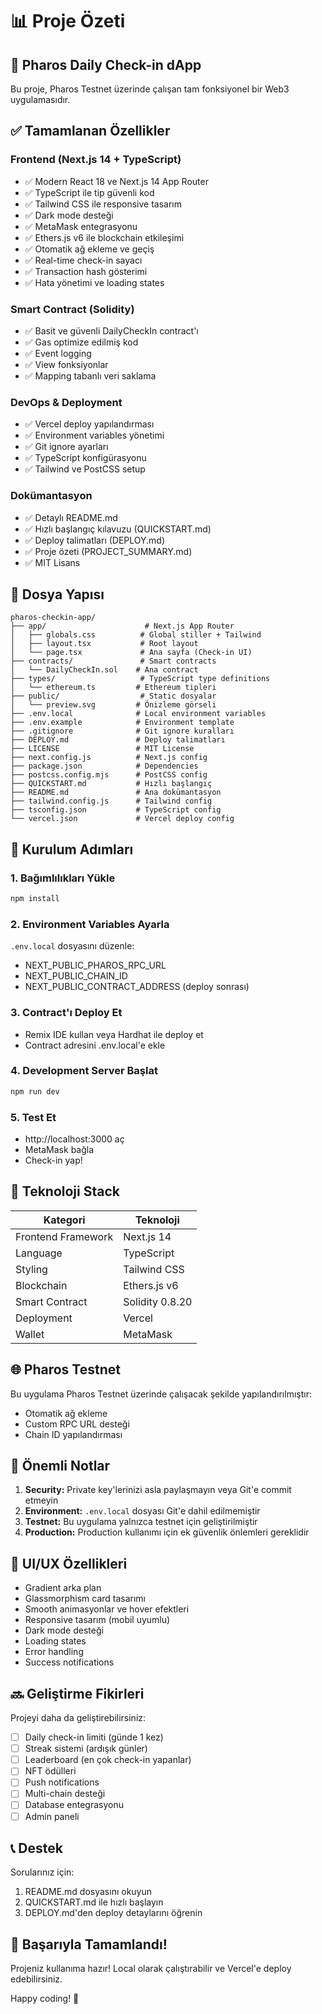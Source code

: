 # 📊 Proje Özeti

## 🎯 Pharos Daily Check-in dApp

Bu proje, Pharos Testnet üzerinde çalışan tam fonksiyonel bir Web3 uygulamasıdır.

## ✅ Tamamlanan Özellikler

### Frontend (Next.js 14 + TypeScript)
- ✅ Modern React 18 ve Next.js 14 App Router
- ✅ TypeScript ile tip güvenli kod
- ✅ Tailwind CSS ile responsive tasarım
- ✅ Dark mode desteği
- ✅ MetaMask entegrasyonu
- ✅ Ethers.js v6 ile blockchain etkileşimi
- ✅ Otomatik ağ ekleme ve geçiş
- ✅ Real-time check-in sayacı
- ✅ Transaction hash gösterimi
- ✅ Hata yönetimi ve loading states

### Smart Contract (Solidity)
- ✅ Basit ve güvenli DailyCheckIn contract'ı
- ✅ Gas optimize edilmiş kod
- ✅ Event logging
- ✅ View fonksiyonlar
- ✅ Mapping tabanlı veri saklama

### DevOps & Deployment
- ✅ Vercel deploy yapılandırması
- ✅ Environment variables yönetimi
- ✅ Git ignore ayarları
- ✅ TypeScript konfigürasyonu
- ✅ Tailwind ve PostCSS setup

### Dokümantasyon
- ✅ Detaylı README.md
- ✅ Hızlı başlangıç kılavuzu (QUICKSTART.md)
- ✅ Deploy talimatları (DEPLOY.md)
- ✅ Proje özeti (PROJECT_SUMMARY.md)
- ✅ MIT Lisans

## 📁 Dosya Yapısı

```
pharos-checkin-app/
├── app/                      # Next.js App Router
│   ├── globals.css          # Global stiller + Tailwind
│   ├── layout.tsx           # Root layout
│   └── page.tsx             # Ana sayfa (Check-in UI)
├── contracts/               # Smart contracts
│   └── DailyCheckIn.sol    # Ana contract
├── types/                   # TypeScript type definitions
│   └── ethereum.ts         # Ethereum tipleri
├── public/                  # Static dosyalar
│   └── preview.svg         # Önizleme görseli
├── .env.local              # Local environment variables
├── .env.example            # Environment template
├── .gitignore              # Git ignore kuralları
├── DEPLOY.md               # Deploy talimatları
├── LICENSE                 # MIT License
├── next.config.js          # Next.js config
├── package.json            # Dependencies
├── postcss.config.mjs      # PostCSS config
├── QUICKSTART.md           # Hızlı başlangıç
├── README.md               # Ana dokümantasyon
├── tailwind.config.js      # Tailwind config
├── tsconfig.json           # TypeScript config
└── vercel.json             # Vercel deploy config
```

## 🚀 Kurulum Adımları

### 1. Bağımlılıkları Yükle
```bash
npm install
```

### 2. Environment Variables Ayarla
`.env.local` dosyasını düzenle:
- NEXT_PUBLIC_PHAROS_RPC_URL
- NEXT_PUBLIC_CHAIN_ID
- NEXT_PUBLIC_CONTRACT_ADDRESS (deploy sonrası)

### 3. Contract'ı Deploy Et
- Remix IDE kullan veya Hardhat ile deploy et
- Contract adresini .env.local'e ekle

### 4. Development Server Başlat
```bash
npm run dev
```

### 5. Test Et
- http://localhost:3000 aç
- MetaMask bağla
- Check-in yap!

## 🔧 Teknoloji Stack

| Kategori | Teknoloji |
|----------|-----------|
| Frontend Framework | Next.js 14 |
| Language | TypeScript |
| Styling | Tailwind CSS |
| Blockchain | Ethers.js v6 |
| Smart Contract | Solidity 0.8.20 |
| Deployment | Vercel |
| Wallet | MetaMask |

## 🌐 Pharos Testnet

Bu uygulama Pharos Testnet üzerinde çalışacak şekilde yapılandırılmıştır:
- Otomatik ağ ekleme
- Custom RPC URL desteği
- Chain ID yapılandırması

## 📝 Önemli Notlar

1. **Security:** Private key'lerinizi asla paylaşmayın veya Git'e commit etmeyin
2. **Environment:** `.env.local` dosyası Git'e dahil edilmemiştir
3. **Testnet:** Bu uygulama yalnızca testnet için geliştirilmiştir
4. **Production:** Production kullanımı için ek güvenlik önlemleri gereklidir

## 🎨 UI/UX Özellikleri

- Gradient arka plan
- Glassmorphism card tasarımı
- Smooth animasyonlar ve hover efektleri
- Responsive tasarım (mobil uyumlu)
- Dark mode desteği
- Loading states
- Error handling
- Success notifications

## 🔜 Geliştirme Fikirleri

Projeyi daha da geliştirebilirsiniz:
- [ ] Daily check-in limiti (günde 1 kez)
- [ ] Streak sistemi (ardışık günler)
- [ ] Leaderboard (en çok check-in yapanlar)
- [ ] NFT ödülleri
- [ ] Push notifications
- [ ] Multi-chain desteği
- [ ] Database entegrasyonu
- [ ] Admin paneli

## 📞 Destek

Sorularınız için:
1. README.md dosyasını okuyun
2. QUICKSTART.md ile hızlı başlayın
3. DEPLOY.md'den deploy detaylarını öğrenin

## 🎉 Başarıyla Tamamlandı!

Projeniz kullanıma hazır! Local olarak çalıştırabilir ve Vercel'e deploy edebilirsiniz.

Happy coding! 🚀
